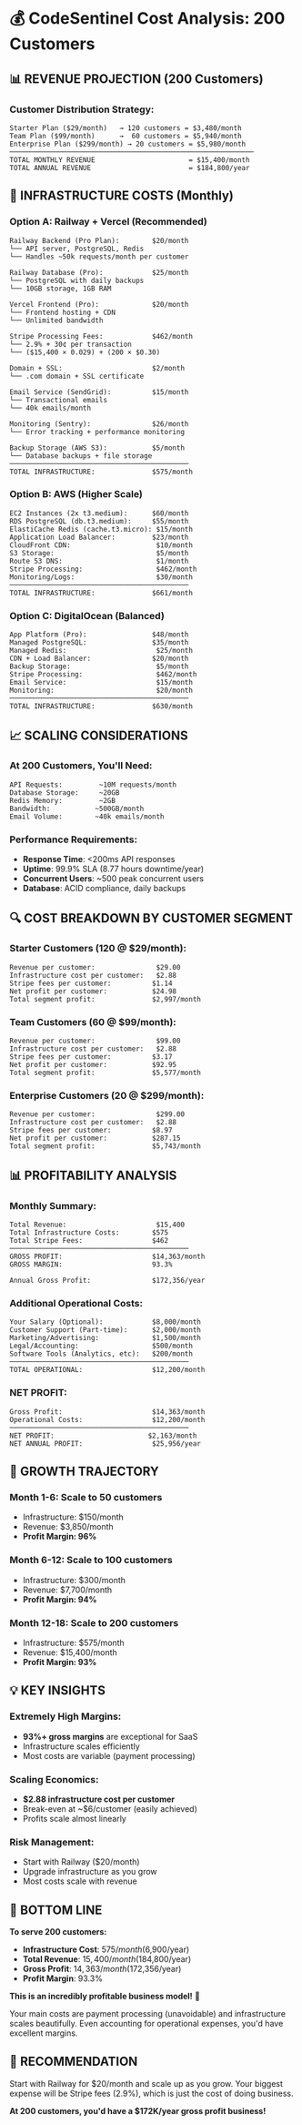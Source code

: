 # 💰 CodeSentinel Cost Analysis: 200 Customers

## 📊 REVENUE PROJECTION (200 Customers)

### Customer Distribution Strategy:
```
Starter Plan ($29/month)   → 120 customers = $3,480/month
Team Plan ($99/month)      →  60 customers = $5,940/month  
Enterprise Plan ($299/month) → 20 customers = $5,980/month
────────────────────────────────────────────────────────────
TOTAL MONTHLY REVENUE                       = $15,400/month
TOTAL ANNUAL REVENUE                        = $184,800/year
```

## 💸 INFRASTRUCTURE COSTS (Monthly)

### Option A: Railway + Vercel (Recommended)
```
Railway Backend (Pro Plan):        $20/month
└── API server, PostgreSQL, Redis
└── Handles ~50k requests/month per customer

Railway Database (Pro):            $25/month  
└── PostgreSQL with daily backups
└── 10GB storage, 1GB RAM

Vercel Frontend (Pro):             $20/month
└── Frontend hosting + CDN
└── Unlimited bandwidth

Stripe Processing Fees:            $462/month
└── 2.9% + 30¢ per transaction
└── ($15,400 × 0.029) + (200 × $0.30)

Domain + SSL:                      $2/month
└── .com domain + SSL certificate

Email Service (SendGrid):          $15/month
└── Transactional emails
└── 40k emails/month

Monitoring (Sentry):               $26/month
└── Error tracking + performance monitoring

Backup Storage (AWS S3):           $5/month
└── Database backups + file storage
────────────────────────────────────────────
TOTAL INFRASTRUCTURE:              $575/month
```

### Option B: AWS (Higher Scale)
```
EC2 Instances (2x t3.medium):      $60/month
RDS PostgreSQL (db.t3.medium):     $55/month
ElastiCache Redis (cache.t3.micro): $15/month
Application Load Balancer:         $23/month
CloudFront CDN:                     $10/month
S3 Storage:                         $5/month
Route 53 DNS:                       $1/month
Stripe Processing:                  $462/month
Monitoring/Logs:                    $30/month
────────────────────────────────────────────
TOTAL INFRASTRUCTURE:              $661/month
```

### Option C: DigitalOcean (Balanced)
```
App Platform (Pro):                $48/month
Managed PostgreSQL:                $35/month
Managed Redis:                      $25/month
CDN + Load Balancer:               $20/month
Backup Storage:                     $5/month
Stripe Processing:                  $462/month
Email Service:                      $15/month
Monitoring:                         $20/month
────────────────────────────────────────────
TOTAL INFRASTRUCTURE:              $630/month
```

## 📈 SCALING CONSIDERATIONS

### At 200 Customers, You'll Need:
```
API Requests:         ~10M requests/month
Database Storage:     ~20GB
Redis Memory:         ~2GB
Bandwidth:           ~500GB/month
Email Volume:        ~40k emails/month
```

### Performance Requirements:
- **Response Time**: <200ms API responses
- **Uptime**: 99.9% SLA (8.77 hours downtime/year)
- **Concurrent Users**: ~500 peak concurrent users
- **Database**: ACID compliance, daily backups

## 🔍 COST BREAKDOWN BY CUSTOMER SEGMENT

### Starter Customers (120 @ $29/month):
```
Revenue per customer:               $29.00
Infrastructure cost per customer:   $2.88
Stripe fees per customer:          $1.14
Net profit per customer:           $24.98
Total segment profit:              $2,997/month
```

### Team Customers (60 @ $99/month):
```
Revenue per customer:               $99.00
Infrastructure cost per customer:   $2.88
Stripe fees per customer:          $3.17
Net profit per customer:           $92.95
Total segment profit:              $5,577/month
```

### Enterprise Customers (20 @ $299/month):
```
Revenue per customer:               $299.00
Infrastructure cost per customer:   $2.88
Stripe fees per customer:          $8.97
Net profit per customer:           $287.15
Total segment profit:              $5,743/month
```

## 📊 PROFITABILITY ANALYSIS

### Monthly Summary:
```
Total Revenue:                      $15,400
Total Infrastructure Costs:        $575
Total Stripe Fees:                 $462
────────────────────────────────────────────
GROSS PROFIT:                      $14,363/month
GROSS MARGIN:                      93.3%

Annual Gross Profit:               $172,356/year
```

### Additional Operational Costs:
```
Your Salary (Optional):            $8,000/month
Customer Support (Part-time):      $2,000/month
Marketing/Advertising:             $1,500/month
Legal/Accounting:                  $500/month
Software Tools (Analytics, etc):   $200/month
────────────────────────────────────────────
TOTAL OPERATIONAL:                 $12,200/month
```

### NET PROFIT:
```
Gross Profit:                      $14,363/month
Operational Costs:                 $12,200/month
────────────────────────────────────────────
NET PROFIT:                       $2,163/month
NET ANNUAL PROFIT:                 $25,956/year
```

## 🚀 GROWTH TRAJECTORY

### Month 1-6: Scale to 50 customers
- Infrastructure: $150/month
- Revenue: $3,850/month
- **Profit Margin: 96%**

### Month 6-12: Scale to 100 customers  
- Infrastructure: $300/month
- Revenue: $7,700/month
- **Profit Margin: 94%**

### Month 12-18: Scale to 200 customers
- Infrastructure: $575/month
- Revenue: $15,400/month
- **Profit Margin: 93%**

## 💡 KEY INSIGHTS

### Extremely High Margins:
- **93%+ gross margins** are exceptional for SaaS
- Infrastructure scales efficiently
- Most costs are variable (payment processing)

### Scaling Economics:
- **$2.88 infrastructure cost per customer**
- Break-even at ~$6/customer (easily achieved)
- Profits scale almost linearly

### Risk Management:
- Start with Railway ($20/month)
- Upgrade infrastructure as you grow
- Most costs scale with revenue

## 🎯 BOTTOM LINE

**To serve 200 customers:**
- **Infrastructure Cost**: $575/month ($6,900/year)
- **Total Revenue**: $15,400/month ($184,800/year)
- **Gross Profit**: $14,363/month ($172,356/year)
- **Profit Margin**: 93.3%

**This is an incredibly profitable business model!** 🚀

Your main costs are payment processing (unavoidable) and infrastructure scales beautifully. Even accounting for operational expenses, you'd have excellent margins.

## 🏁 RECOMMENDATION

Start with Railway for $20/month and scale up as you grow. Your biggest expense will be Stripe fees (2.9%), which is just the cost of doing business. 

**At 200 customers, you'd have a $172K/year gross profit business!**
